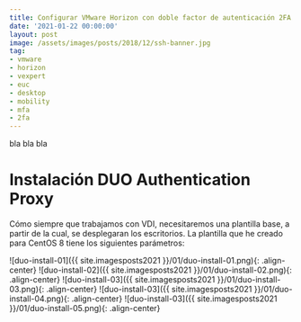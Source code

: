 ```yaml
---
title: Configurar VMware Horizon con doble factor de autenticación 2FA MFA
date: '2021-01-22 00:00:00'
layout: post
image: /assets/images/posts/2018/12/ssh-banner.jpg
tag:
- vmware
- horizon
- vexpert
- euc
- desktop
- mobility
- mfa
- 2fa
---
```


bla bla bla

# Instalación DUO Authentication Proxy

Cómo siempre que trabajamos con VDI, necesitaremos una plantilla base, a partir de la cual, se desplegaran los escritorios. La plantilla que he creado para CentOS 8 tiene los siguientes parámetros:

![duo-install-01]({{ site.imagesposts2021 }}/01/duo-install-01.png){: .align-center}
![duo-install-02]({{ site.imagesposts2021 }}/01/duo-install-02.png){: .align-center}
![duo-install-03]({{ site.imagesposts2021 }}/01/duo-install-03.png){: .align-center}
![duo-install-03]({{ site.imagesposts2021 }}/01/duo-install-04.png){: .align-center}
![duo-install-03]({{ site.imagesposts2021 }}/01/duo-install-05.png){: .align-center}



